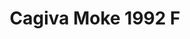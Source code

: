 ---
    title: Cagiva Moke 1992 F
    slug: Cagiva-Moke-1992-F
    description:
    code: Cagiva-Moke-1992-F
    image: https://cmdiy-archive.s3.us-east-1.amazonaws.com/adverts/images/Cagiva+Moke+1992+F.jpeg
    download: https://cmdiy-archive.s3.us-east-1.amazonaws.com/adverts/documents/Cagiva+Moke+1992+F.pdf
---